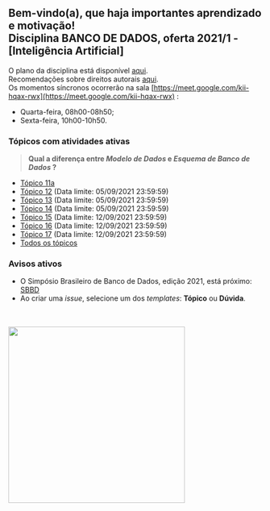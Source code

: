 ## Bem-vindo(a), que haja importantes aprendizado e motivação!<br> Disciplina **BANCO DE DADOS**, oferta 2021/1 - [Inteligência Artificial]

O plano da disciplina está disponível [aqui](./media/bd-2021-1-bia-plano.pdf).<br>
Recomendações sobre direitos autorais [aqui](./media/recomendacao-prograd.pdf).<br>
Os momentos síncronos ocorrerão na sala [https://meet.google.com/kii-hqax-rwx](https://meet.google.com/kii-hqax-rwx) :
- Quarta-feira, 08h00-08h50;
- Sexta-feira, 10h00-10h50.

### Tópicos com atividades ativas

> **Qual a diferença entre *Modelo de Dados* e *Esquema de Banco de Dados* ?**

- [Tópico 11a](./topicos/topico-11a.md)<br>
- [Tópico 12](./topicos/topico-12.md) (Data limite: 05/09/2021 23:59:59)<br>
- [Tópico 13](./topicos/topico-13.md) (Data limite: 05/09/2021 23:59:59)<br>
- [Tópico 14](./topicos/topico-14.md) (Data limite: 05/09/2021 23:59:59)<br>
- [Tópico 15](./topicos/topico-15.md) (Data limite: 12/09/2021 23:59:59)<br>
- [Tópico 16](./topicos/topico-16.md) (Data limite: 12/09/2021 23:59:59)<br>
- [Tópico 17](./topicos/topico-17.md) (Data limite: 12/09/2021 23:59:59)<br>
- [Todos os tópicos](topicos/topicos.md)

### Avisos ativos

- O Simpósio Brasileiro de Banco de Dados, edição 2021, está próximo: [SBBD](https://sbbd.org.br/2021/)
- Ao criar uma *issue*, selecione um dos *templates*: **Tópico** ou **Dúvida**.
<br>
<br>
<img src="./media/franki-chamaki-1K6IQsQbizI-unsplash.jpg" width="350">
